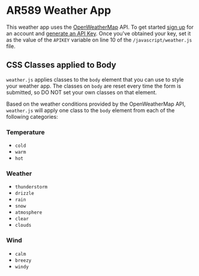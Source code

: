 # AR589 Weather App

This weather app uses the [OpenWeatherMap](https://openweathermap.org) API. To get started [sign up](https://home.openweathermap.org/users/sign_up) for an account and [generate an API Key](https://home.openweathermap.org/api_keys). Once you've obtained your key, set it as the value of the `APIKEY` variable on line 10 of the `/javascript/weather.js` file.

## CSS Classes applied to Body

`weather.js` applies classes to the `body` element that you can use to style your weather app. The classes on `body` are reset every time the form is submitted, so DO NOT set your own classes on that element.

Based on the weather conditions provided by the OpenWeatherMap API, `weather.js` will apply one class to the `body` element from each of the following categories:

### Temperature

- `cold`
- `warm`
- `hot`

### Weather

- `thunderstorm`
- `drizzle`
- `rain`
- `snow`
- `atmosphere`
- `clear`
- `clouds`

### Wind

- `calm`
- `breezy`
- `windy`
